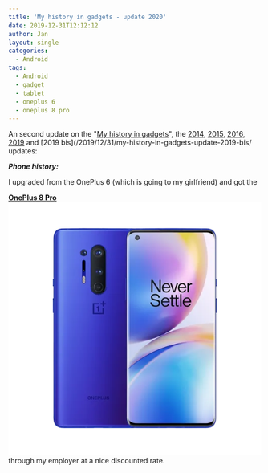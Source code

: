 ```yaml
---
title: 'My history in gadgets - update 2020'
date: 2019-12-31T12:12:12
author: Jan
layout: single
categories:
  - Android
tags:
  - Android
  - gadget
  - tablet
  - oneplus 6
  - oneplus 8 pro
---
```

An second update on the "[My history in gadgets](/2012/01/04/my-history-in-gadgets)", 
the [2014](/2014/05/12/my-history-in-gadgets-update-2014/),
 [2015](/2015/06/02/my-history-in-gadgets-update-2015), 
 [2016](/2016/07/15/my-history-in-gadgets-update-2016/),
 [2019](/2019/06/26/my-history-in-gadgets-update-2019/) and 
[2019 bis](/2019/12/31/my-history-in-gadgets-update-2019-bis/  updates:

_**Phone history:**_

I upgraded from the OnePlus 6 (which is going to my girlfriend) and got the

**[OnePlus 8 Pro](https://www.gsmarena.com/oneplus_8_pro-9919.php)  
![](/assets/images/2020/06/oneplus-8-pro.png)**   
through my employer at a nice discounted rate.
